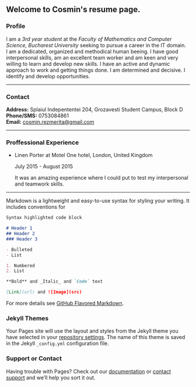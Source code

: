 ## Welcome to Cosmin's resume page.

### Profile
I am a *3rd year student* at the *Faculty of Mathematics and Computer Science, Bucharest University* seeking to pursue a career in the IT domain. <br/>
I am a dedicated, organized and methodical human beeing. I have good interpersonal skills, am an excellent team worker and am keen and very willing to learn and develop new skills. I have an active and dynamic approach to work and getting things done. I am determined and decisive. I identify and develop opportunities.
  
***

### Contact
**Address:** Splaiul Indepententei 204, Grozavesti Student Campus, Block D <br/>
**Phone/SMS:** 0753084861 <br/>
**Email:** cosmin.rezmerita@gmail.com <br/>
  
***

### Proffessional Experience
  - Linen Porter at Motel One hotel, London, United Kingdom
  
    July 2015 - August 2015
    
    It was an amazing experience where I could put to test my interpersonal and teamwork skills.

***

Markdown is a lightweight and easy-to-use syntax for styling your writing. It includes conventions for

```markdown
Syntax highlighted code block

# Header 1
## Header 2
### Header 3

- Bulleted
- List

1. Numbered
2. List

**Bold** and _Italic_ and `Code` text

[Link](url) and ![Image](src)
```

For more details see [GitHub Flavored Markdown](https://guides.github.com/features/mastering-markdown/).

### Jekyll Themes

Your Pages site will use the layout and styles from the Jekyll theme you have selected in your [repository settings](https://github.com/comyrez/Resume/settings). The name of this theme is saved in the Jekyll `_config.yml` configuration file.

### Support or Contact

Having trouble with Pages? Check out our [documentation](https://help.github.com/categories/github-pages-basics/) or [contact support](https://github.com/contact) and we’ll help you sort it out.
